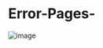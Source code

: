 # Error-Pages-



![image](https://github.com/Asadullah-nadeem/Error-Pages-/assets/88024587/545c524c-17bb-45bc-9bd3-82bf597a933f)

